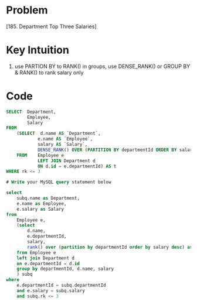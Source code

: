 # Problem
[185. Department Top Three Salaries]

# Key Intuition
1. use PARTION BY to RANK() in groups, use DENSE_RANK() or GROUP BY & RANK() to rank salary only

# Code
```sql
SELECT  Department, 
        Employee, 
        Salary 
FROM 
    (SELECT  d.name AS `Department`, 
            e.name AS `Employee`, 
            salary AS `Salary`, 
            DENSE_RANK() OVER (PARTITION BY departmentId ORDER BY salary DESC) AS `rk`
    FROM    Employee e
            LEFT JOIN Department d
            ON d.id = e.departmentId) AS t
WHERE rk <= 3
```

```sql
# Write your MySQL query statement below

select 
    subq.name as Department,
    e.name as Employee,
    e.salary as Salary
from
    Employee e,
    (select 
        d.name,
        e.departmentId,
        salary,
        rank() over (partition by departmentId order by salary desc) as rk
    from Employee e
    left join Department d
    on e.departmentId = d.id
    group by departmentId, d.name, salary
    ) subq
where 
    e.departmentId = subq.departmentId
    and e.salary = subq.salary
    and subq.rk <= 3
```